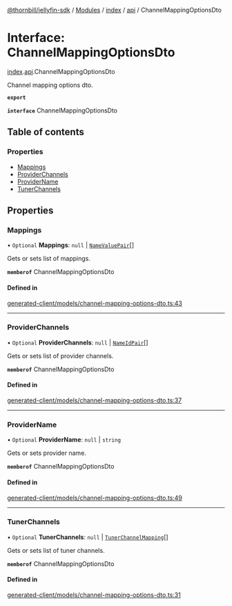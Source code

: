 [@thornbill/jellyfin-sdk](../README.md) / [Modules](../modules.md) / [index](../modules/index.md) / [api](../modules/index.api.md) / ChannelMappingOptionsDto

# Interface: ChannelMappingOptionsDto

[index](../modules/index.md).[api](../modules/index.api.md).ChannelMappingOptionsDto

Channel mapping options dto.

**`export`**

**`interface`** ChannelMappingOptionsDto

## Table of contents

### Properties

- [Mappings](index.api.ChannelMappingOptionsDto.md#mappings)
- [ProviderChannels](index.api.ChannelMappingOptionsDto.md#providerchannels)
- [ProviderName](index.api.ChannelMappingOptionsDto.md#providername)
- [TunerChannels](index.api.ChannelMappingOptionsDto.md#tunerchannels)

## Properties

### Mappings

• `Optional` **Mappings**: ``null`` \| [`NameValuePair`](index.api.NameValuePair.md)[]

Gets or sets list of mappings.

**`memberof`** ChannelMappingOptionsDto

#### Defined in

[generated-client/models/channel-mapping-options-dto.ts:43](https://github.com/thornbill/jellyfin-sdk-typescript/blob/eb13db7/src/generated-client/models/channel-mapping-options-dto.ts#L43)

___

### ProviderChannels

• `Optional` **ProviderChannels**: ``null`` \| [`NameIdPair`](index.api.NameIdPair.md)[]

Gets or sets list of provider channels.

**`memberof`** ChannelMappingOptionsDto

#### Defined in

[generated-client/models/channel-mapping-options-dto.ts:37](https://github.com/thornbill/jellyfin-sdk-typescript/blob/eb13db7/src/generated-client/models/channel-mapping-options-dto.ts#L37)

___

### ProviderName

• `Optional` **ProviderName**: ``null`` \| `string`

Gets or sets provider name.

**`memberof`** ChannelMappingOptionsDto

#### Defined in

[generated-client/models/channel-mapping-options-dto.ts:49](https://github.com/thornbill/jellyfin-sdk-typescript/blob/eb13db7/src/generated-client/models/channel-mapping-options-dto.ts#L49)

___

### TunerChannels

• `Optional` **TunerChannels**: ``null`` \| [`TunerChannelMapping`](index.api.TunerChannelMapping.md)[]

Gets or sets list of tuner channels.

**`memberof`** ChannelMappingOptionsDto

#### Defined in

[generated-client/models/channel-mapping-options-dto.ts:31](https://github.com/thornbill/jellyfin-sdk-typescript/blob/eb13db7/src/generated-client/models/channel-mapping-options-dto.ts#L31)

